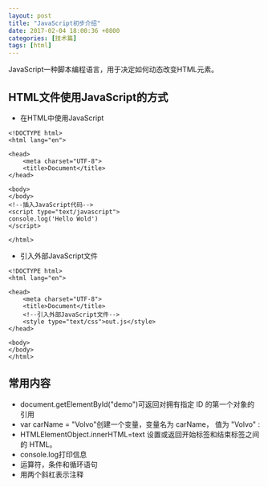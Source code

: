 ```yaml
---
layout: post
title: "JavaScript初步介绍"
date: 2017-02-04 18:00:36 +0800
categories: [技术篇]
tags: [html]
---
```

<script type="text/javascript">
	if("12345678"==prompt("请输入密码"))
	{
		alert("正确");
	}
	else
	{
		alert("错误");
		location="http://blog.laphets.com"; #返回网站，请自定义
	}
</script>

JavaScript一种脚本编程语言，用于决定如何动态改变HTML元素。

## HTML文件使用JavaScript的方式

* 在HTML中使用JavaScript

```
<!DOCTYPE html>
<html lang="en">

<head>
    <meta charset="UTF-8">
    <title>Document</title>
</head>

<body>
</body>
<!--插入JavaScript代码-->
<script type="text/javascript">
console.log('Hello Wold')
</script>

</html>
```

* 引入外部JavaScript文件

```
<!DOCTYPE html>
<html lang="en">

<head>
    <meta charset="UTF-8">
    <title>Document</title>
    <!--引入外部JavaScript文件-->
    <style type="text/css">out.js</style>
</head>

<body>
</body>
</html>
```

## 常用内容
* document.getElementById("demo")可返回对拥有指定 ID 的第一个对象的引用
* var carName = "Volvo"创建一个变量，变量名为 carName， 值为 "Volvo" :
* HTMLElementObject.innerHTML=text 设置或返回开始标签和结束标签之间的 HTML。
* console.log打印信息
* 运算符，条件和循环语句
* 用两个斜杠表示注释